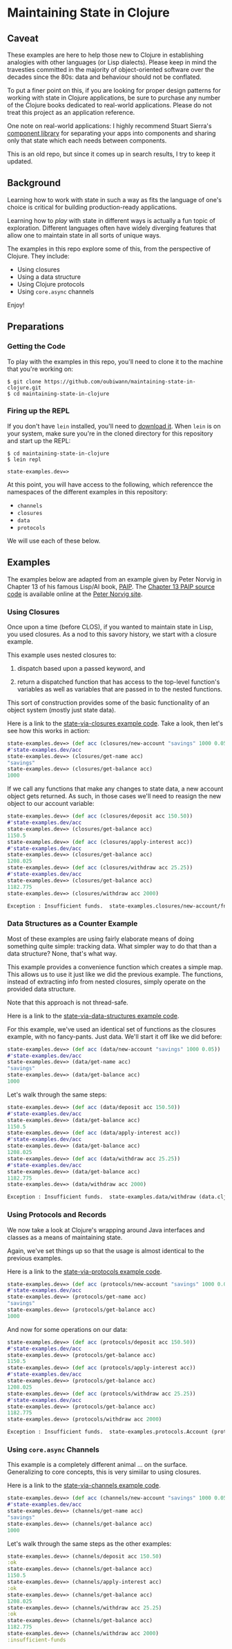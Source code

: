 # Maintaining State in Clojure


## Caveat

These examples are here to help those new to Clojure in establishing
analogies with other languages (or Lisp dialects). Please keep in mind
the travesties committed in the majority of object-oriented software over
the decades since the 80s: data and behaviour should not be conflated.

To put a finer point on this, if you are looking for proper design patterns
for working with state in Clojure applications, be sure to purchase any
number of the Clojure books dedicated to real-world applications. Please do
not treat this project as an application reference.

One note on real-world applications: I highly recommend Stuart Sierra's
[component library][component] for separating your apps into components
and sharing only that state which each needs between components.

This is an old repo, but since it comes up in search results, I try to keep
it updated.


## Background

Learning how to work with state in such a way as fits the language of one's
choice is critical for building production-ready applications.

Learning how to _play_ with state in different ways is actually a fun topic
of exploration. Different languages often have widely diverging features
that allow one to maintain state in all sorts of unique ways.

The examples in this repo explore some of this, from the perspective of
Clojure. They include:

* Using closures
* Using a data structure
* Using Clojure protocols
* Using `core.async` channels

Enjoy!


## Preparations


### Getting the Code

To play with the examples in this repo, you'll need to clone it to the
machine that you're working on:

```shell
$ git clone https://github.com/oubiwann/maintaining-state-in-clojure.git
$ cd maintaining-state-in-clojure
```


### Firing up the REPL

If you don't have `lein` installed, you'll need to [download it][lein-dl]. When
`lein` is on your system, make sure you're in the cloned directory for this
repository and start up the REPL:

```
$ cd maintaining-state-in-clojure
$ lein repl

state-examples.dev=>
```

At this point, you will have access to the following, which referencce the
namespaces of the different examples in this repository:

* `channels`
* `closures`
* `data`
* `protocols`

We will use each of these below.


## Examples

The examples below are adapted from an example given by Peter Norvig in
Chapter 13 of his famous Lisp/AI book, [PAIP][paip]. The
[Chapter 13 PAIP source code][paip-ch13] is available online at the
[Peter Norvig site][norvig-site].


### Using Closures

Once upon a time (before CLOS), if you wanted to maintain state in Lisp, you
used closures. As a nod to this savory history, we start with a closure
example.

This example uses nested closures to:

1. dispatch based upon a passed keyword, and

1. return a dispatched function that has access to the top-level function's
   variables as well as variables that are passed in to the nested functions.

This sort of construction provides some of the basic functionality of an
object system (mostly just state data).

Here is a link to the [state-via-closures example code][closures].
Take a look, then let's see how this works in action:


```clj
state-examples.dev=> (def acc (closures/new-account "savings" 1000 0.05))
#'state-examples.dev/acc
state-examples.dev=> (closures/get-name acc)
"savings"
state-examples.dev=> (closures/get-balance acc)
1000
```

If we call any functions that make any changes to state data, a new account
object gets returned. As such, in those cases we'll need to reasign the new
object to our account variable:

```clj
state-examples.dev=> (def acc (closures/deposit acc 150.50))
#'state-examples.dev/acc
state-examples.dev=> (closures/get-balance acc)
1150.5
state-examples.dev=> (def acc (closures/apply-interest acc))
#'state-examples.dev/acc
state-examples.dev=> (closures/get-balance acc)
1208.025
state-examples.dev=> (def acc (closures/withdraw acc 25.25))
#'state-examples.dev/acc
state-examples.dev=> (closures/get-balance acc)
1182.775
state-examples.dev=> (closures/withdraw acc 2000)

Exception : Insufficient funds.  state-examples.closures/new-account/fn--28/fn--38 (closures.clj:28)
```

### Data Structures as a Counter Example

Most of these examples are using fairly elaborate means of doing something
quite simple: tracking data. What simpler way to do that than a data
structure? None, that's what way.

This example provides a convenience function which creates a simple map. This
allows us to use it just like we did the previous example. The functions,
instead of extracting info from nested closures, simply operate on the
provided data structure.

Note that this approach is not thread-safe.

Here is a link to the [state-via-data-structures example code][data].

For this example, we've used an identical set of functions as the closures
example, with no fancy-pants. Just data. We'll start it off like we did
before:

```clj
state-examples.dev=> (def acc (data/new-account "savings" 1000 0.05))
#'state-examples.dev/acc
state-examples.dev=> (data/get-name acc)
"savings"
state-examples.dev=> (data/get-balance acc)
1000
```

Let's walk through the same steps:

```clj
state-examples.dev=> (def acc (data/deposit acc 150.50))
#'state-examples.dev/acc
state-examples.dev=> (data/get-balance acc)
1150.5
state-examples.dev=> (def acc (data/apply-interest acc))
#'state-examples.dev/acc
state-examples.dev=> (data/get-balance acc)
1208.025
state-examples.dev=> (def acc (data/withdraw acc 25.25))
#'state-examples.dev/acc
state-examples.dev=> (data/get-balance acc)
1182.775
state-examples.dev=> (data/withdraw acc 2000)

Exception : Insufficient funds.  state-examples.data/withdraw (data.clj:27)
```

### Using Protocols and Records

We now take a look at Clojure's wrapping around Java interfaces and classes
as a means of maintaining state.

Again, we've set things up so that the usage is almost identical to the
previous examples.

Here is a link to the [state-via-protocols example code][protocols].

```clj
state-examples.dev=> (def acc (protocols/new-account "savings" 1000 0.05))
#'state-examples.dev/acc
state-examples.dev=> (protocols/get-name acc)
"savings"
state-examples.dev=> (protocols/get-balance acc)
1000
```

And now for some operations on our data:


```clj
state-examples.dev=> (def acc (protocols/deposit acc 150.50))
#'state-examples.dev/acc
state-examples.dev=> (protocols/get-balance acc)
1150.5
state-examples.dev=> (def acc (protocols/apply-interest acc))
#'state-examples.dev/acc
state-examples.dev=> (protocols/get-balance acc)
1208.025
state-examples.dev=> (def acc (protocols/withdraw acc 25.25))
#'state-examples.dev/acc
state-examples.dev=> (protocols/get-balance acc)
1182.775
state-examples.dev=> (protocols/withdraw acc 2000)

Exception : Insufficient funds.  state-examples.protocols.Account (protocols.clj:22)
```


### Using `core.async` Channels

This example is a completely different animal ... on the surface.
Generalizing to core concepts, this is very simiilar to using closures.

Here is a link to the [state-via-channels example code][channels].

```clj
state-examples.dev=> (def acc (channels/new-account "savings" 1000 0.05))
#'state-examples.dev/acc
state-examples.dev=> (channels/get-name acc)
"savings"
state-examples.dev=> (channels/get-balance acc)
1000
```

Let's walk through the same steps as the other examples:

```clj
state-examples.dev=> (channels/deposit acc 150.50)
:ok
state-examples.dev=> (channels/get-balance acc)
1150.5
state-examples.dev=> (channels/apply-interest acc)
:ok
state-examples.dev=> (channels/get-balance acc)
1208.025
state-examples.dev=> (channels/withdraw acc 25.25)
:ok
state-examples.dev=> (channels/get-balance acc)
1182.775
state-examples.dev=> (channels/withdraw acc 2000)
:insufficient-funds
```


[lein-dl]: https://github.com/technomancy/leiningen#installation
[closures]: src/state_examples/closures.clj
[data]: src/state_examples/data.clj
[protocols]: src/state_examples/protocols.clj
[channels]: src/state_examples/channels.clj
[paip]: http://www.amazon.com/dp/B003VWBY1I/
[paip-ch13]: http://norvig.com/paip/clos.lisp
[norvig-site]: http://norvig.com/
[component]: https://github.com/stuartsierra/component
